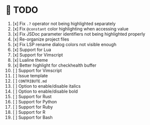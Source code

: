 # 📝 TODO

1. [x] Fix `.?` operator not being highlighted separately
2. [x] Fix `@constant` color highlighting when accessing value
3. [x] Fix JSDoc parameter identifiers not being highlighted properly
4. [x] Re-organize project files
5. [x] Fix LSP rename dialog colors not visible enough
6. [x] Support for Lua
7. [x] Support for Vimscript
8. [x] Lualine theme
9. [x] Better highlight for checkhealth buffer
10. [ ] Support for Vimscript
11. [ ] Issue template
12. [ ] `CONTRIBUTE.md`
13. [ ] Option to enable/disable italics
14. [ ] Option to enable/disable bold
15. [ ] Support for Rust
16. [ ] Support for Python
17. [ ] Support for Ruby
18. [ ] Support for R
19. [ ] Support for Bash
